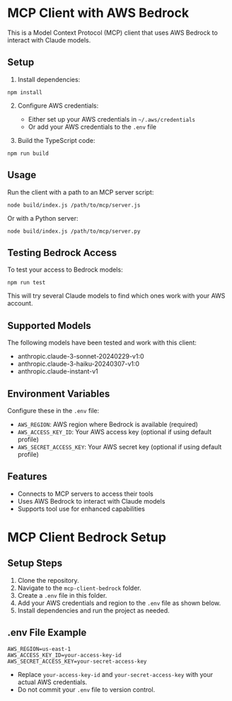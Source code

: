 # MCP Client with AWS Bedrock

This is a Model Context Protocol (MCP) client that uses AWS Bedrock to interact with Claude models.

## Setup

1. Install dependencies:
```
npm install
```

2. Configure AWS credentials:
   - Either set up your AWS credentials in `~/.aws/credentials` 
   - Or add your AWS credentials to the `.env` file

3. Build the TypeScript code:
```
npm run build
```

## Usage

Run the client with a path to an MCP server script:

```
node build/index.js /path/to/mcp/server.js
```

Or with a Python server:

```
node build/index.js /path/to/mcp/server.py
```

## Testing Bedrock Access

To test your access to Bedrock models:

```
npm run test
```

This will try several Claude models to find which ones work with your AWS account.

## Supported Models

The following models have been tested and work with this client:
- anthropic.claude-3-sonnet-20240229-v1:0
- anthropic.claude-3-haiku-20240307-v1:0
- anthropic.claude-instant-v1

## Environment Variables

Configure these in the `.env` file:

- `AWS_REGION`: AWS region where Bedrock is available (required)
- `AWS_ACCESS_KEY_ID`: Your AWS access key (optional if using default profile)
- `AWS_SECRET_ACCESS_KEY`: Your AWS secret key (optional if using default profile)

## Features

- Connects to MCP servers to access their tools
- Uses AWS Bedrock to interact with Claude models
- Supports tool use for enhanced capabilities

# MCP Client Bedrock Setup

## Setup Steps

1. Clone the repository.
2. Navigate to the `mcp-client-bedrock` folder.
3. Create a `.env` file in this folder.
4. Add your AWS credentials and region to the `.env` file as shown below.
5. Install dependencies and run the project as needed.

## .env File Example

```
AWS_REGION=us-east-1
AWS_ACCESS_KEY_ID=your-access-key-id
AWS_SECRET_ACCESS_KEY=your-secret-access-key
```

- Replace `your-access-key-id` and `your-secret-access-key` with your actual AWS credentials.
- Do not commit your `.env` file to version control.
